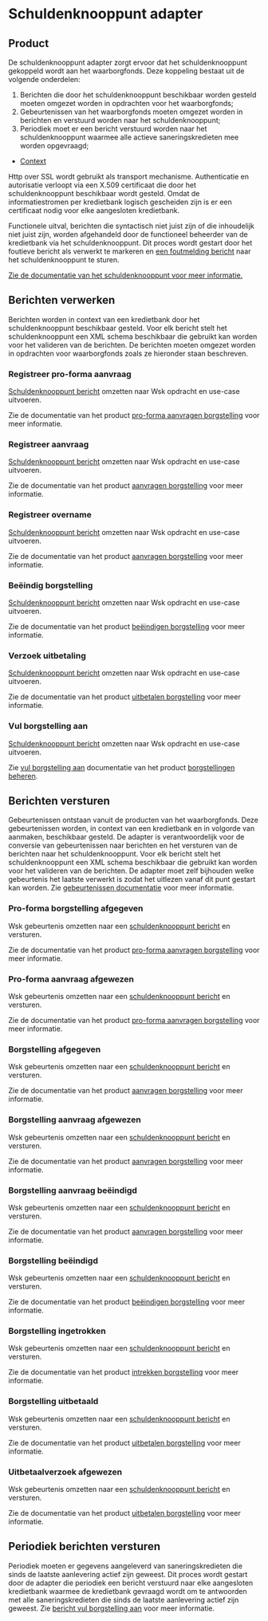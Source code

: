# Schuldenknooppunt adapter

## Product

De schuldenknooppunt adapter zorgt ervoor dat het schuldenknooppunt gekoppeld wordt aan het waarborgfonds. Deze koppeling bestaat uit de volgende onderdelen:

1. Berichten die door het schuldenknooppunt beschikbaar worden gesteld moeten omgezet worden in opdrachten voor het waarborgfonds;
1. Gebeurtenissen van het waarborgfonds moeten omgezet worden in berichten en verstuurd worden naar het schuldenknooppunt;
1. Periodiek moet er een bericht verstuurd worden naar het schuldenknooppunt waarmee alle actieve saneringskredieten mee worden opgevraagd;

* [Context](context.puml)

Http over SSL wordt gebruikt als transport mechanisme. Authenticatie en autorisatie verloopt via een X.509 certificaat die door het schuldenknooppunt beschikbaar wordt gesteld. Omdat de informatiestromen per kredietbank logisch gescheiden zijn is er een certificaat nodig voor elke aangesloten kredietbank.

Functionele uitval, berichten die syntactisch niet juist zijn of die inhoudelijk niet juist zijn, worden afgehandeld door de functioneel beheerder van de kredietbank via het schuldenknooppunt. Dit proces wordt gestart door het foutieve bericht als verwerkt te markeren en [een foutmelding bericht](https://innovadis.atlassian.net/wiki/spaces/NVVK/pages/3321888769/Waarborgfonds+Foutbericht) naar het schuldenknooppunt te sturen.

[Zie de documentatie van het schuldenknooppunt voor meer informatie.](https://innovadis.atlassian.net/wiki/spaces/NVVK/pages/3315695621/Waarborgfonds)

## Berichten verwerken

Berichten worden in context van een kredietbank door het schuldenknooppunt beschikbaar gesteld. Voor elk bericht stelt het schuldenknooppunt een XML schema beschikbaar die gebruikt kan worden voor het valideren van de berichten. De berichten moeten omgezet worden in opdrachten voor waarborgfonds zoals ze hieronder staan beschreven.

### Registreer pro-forma aanvraag

[Schuldenknooppunt bericht](https://innovadis.atlassian.net/wiki/spaces/NVVK/pages/3316645913/Registreer+voorbeoordeling) omzetten naar Wsk opdracht en use-case uitvoeren.

Zie de documentatie van het product [pro-forma aanvragen borgstelling] voor meer informatie.

### Registreer aanvraag

[Schuldenknooppunt bericht](https://innovadis.atlassian.net/wiki/spaces/NVVK/pages/3322740737/Aanvraag+borgstelling) omzetten naar Wsk opdracht en use-case uitvoeren.

Zie de documentatie van het product [aanvragen borgstelling] voor meer informatie.

### Registreer overname

[Schuldenknooppunt bericht](https://innovadis.atlassian.net/wiki/spaces/NVVK/pages/3322740754/Aanvraag+overname) omzetten naar Wsk opdracht en use-case uitvoeren.

Zie de documentatie van het product [aanvragen borgstelling] voor meer informatie.

### Beëindig borgstelling

[Schuldenknooppunt bericht](https://innovadis.atlassian.net/wiki/spaces/NVVK/pages/3322806288) omzetten naar Wsk opdracht en use-case uitvoeren.

Zie de documentatie van het product [beëindigen borgstelling] voor meer informatie.

### Verzoek uitbetaling

[Schuldenknooppunt bericht](https://innovadis.atlassian.net/wiki/spaces/NVVK/pages/3322806304/Borgstelling+uitbetalen) omzetten naar Wsk opdracht en use-case uitvoeren.

Zie de documentatie van het product [uitbetalen borgstelling] voor meer informatie.

### Vul borgstelling aan

[Schuldenknooppunt bericht](https://innovadis.atlassian.net/wiki/spaces/NVVK/pages/3322740770/Verwerk+saneringskredieten+informatie) omzetten naar Wsk opdracht en use-case uitvoeren.

Zie [vul borgstelling aan] documentatie van het product [borgstellingen beheren].

## Berichten versturen

Gebeurtenissen ontstaan vanuit de producten van het waarborgfonds. Deze gebeurtenissen worden, in context van een kredietbank en in volgorde van aanmaken, beschikbaar gesteld. De adapter is verantwoordelijk voor de conversie van gebeurtenissen naar berichten en het versturen van de berichten naar het schuldenknooppunt. Voor elk bericht stelt het schuldenknooppunt een XML schema beschikbaar die gebruikt kan worden voor het valideren van de berichten. De adapter moet zelf bijhouden welke gebeurtenis het laatste verwerkt is zodat het uitlezen vanaf dit punt gestart kan worden. Zie [gebeurtenissen documentatie] voor meer informatie.

### Pro-forma borgstelling afgegeven

Wsk gebeurtenis omzetten naar een [schuldenknooppunt bericht](https://innovadis.atlassian.net/wiki/spaces/NVVK/pages/3317006433/Gebeurtenis) en versturen.

Zie de documentatie van het product [pro-forma aanvragen borgstelling] voor meer informatie.

### Pro-forma aanvraag afgewezen
Wsk gebeurtenis omzetten naar een [schuldenknooppunt bericht](https://innovadis.atlassian.net/wiki/spaces/NVVK/pages/3317006433/Gebeurtenis) en versturen.

Zie de documentatie van het product [pro-forma aanvragen borgstelling] voor meer informatie.

### Borgstelling afgegeven

Wsk gebeurtenis omzetten naar een [schuldenknooppunt bericht](https://innovadis.atlassian.net/wiki/spaces/NVVK/pages/3317006433/Gebeurtenis) en versturen.

Zie de documentatie van het product [aanvragen borgstelling] voor meer informatie.

### Borgstelling aanvraag afgewezen

Wsk gebeurtenis omzetten naar een [schuldenknooppunt bericht](https://innovadis.atlassian.net/wiki/spaces/NVVK/pages/3317006433/Gebeurtenis) en versturen.

Zie de documentatie van het product [aanvragen borgstelling] voor meer informatie.

### Borgstelling aanvraag beëindigd

Wsk gebeurtenis omzetten naar een [schuldenknooppunt bericht](https://innovadis.atlassian.net/wiki/spaces/NVVK/pages/3317006433/Gebeurtenis) en versturen.

Zie de documentatie van het product [aanvragen borgstelling] voor meer informatie.

### Borgstelling beëindigd

Wsk gebeurtenis omzetten naar een [schuldenknooppunt bericht](https://innovadis.atlassian.net/wiki/spaces/NVVK/pages/3317006433/Gebeurtenis) en versturen.

Zie de documentatie van het product [beëindigen borgstelling] voor meer informatie.

### Borgstelling ingetrokken

Wsk gebeurtenis omzetten naar een [schuldenknooppunt bericht](https://innovadis.atlassian.net/wiki/spaces/NVVK/pages/3317006433/Gebeurtenis) en versturen.

Zie de documentatie van het product [intrekken borgstelling] voor meer informatie.

### Borgstelling uitbetaald

Wsk gebeurtenis omzetten naar een [schuldenknooppunt bericht](https://innovadis.atlassian.net/wiki/spaces/NVVK/pages/3317006433/Gebeurtenis) en versturen.

Zie de documentatie van het product [uitbetalen borgstelling] voor meer informatie.

### Uitbetaalverzoek afgewezen

Wsk gebeurtenis omzetten naar een [schuldenknooppunt bericht](https://innovadis.atlassian.net/wiki/spaces/NVVK/pages/3317006433/Gebeurtenis) en versturen.

Zie de documentatie van het product [uitbetalen borgstelling] voor meer informatie.

## Periodiek berichten versturen

Periodiek moeten er gegevens aangeleverd van saneringskredieten die sinds de laatste aanlevering actief zijn geweest. Dit proces wordt gestart door de adapter die periodiek een bericht verstuurd naar elke aangesloten kredietbank waarmee de kredietbank gevraagd wordt om te antwoorden met alle saneringskredieten die sinds de laatste aanlevering actief zijn geweest. Zie [bericht vul borgstelling aan](#vul-borgstelling-aan) voor meer informatie.

[pro-forma aanvragen borgstelling]: ../../producten/pro-forma-aanvragen-borgstelling/index.md
[aanvragen borgstelling]: ../../producten/aanvragen-borgstelling/index.md
[beëindigen borgstelling]: ../../producten/beeindigen-borgstelling/index.md
[intrekken borgstelling]: ../../producten/intrekken-borgstelling/index.md
[uitbetalen borgstelling]: ../../producten/uitbetalen-borgstelling/index.md
[gebeurtenissen documentatie]: ../../producten/gebeurtenissen/index.md
[borgstellingen beheren]: ../../producten/borgstellingen-beheren/index.md
[vul borgstelling aan]: ../../producten/borgstellingen-beheren/index.md#vul-borgstelling(en)-aan